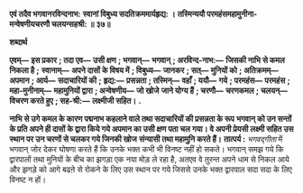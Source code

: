 **एवं तदैव भगवानरविन्दनाभ:** **स्वानां विबुध्य सदतिक्रममार्यहृद्य: ।** **तस्मिन्ययौ परमहंसमहामुनीना-** **मन्वेषणीयचरणौ चलयन्सहश्री: ॥ ३७॥** 

**शब्दार्थ** 

**एवम्—** **इस प्रकार** **; तदा एव—** **उसी क्षण** **; भगवान्—** **भगवान्** **; अरविन्द-नाभ:—** **जिसकी नाभि से कमल निकला है** **;** **स्वानाम्—** **अपने दासों के विषय में** **; विबुध्य—** **जानकर** **; सत्—** **मुनियों को** **; अतिक्रमम्—** **अपमान** **; आर्य—** **सदाचारियों की** **;** **हृद्य:—** **प्रसन्नता** **; तस्मिन्—** **वहाँ** **; ययौ—** **गये** **; परमहंस—** **परमहंस** **; महा-मुनीनाम्—** **महामुनियों द्वारा** **; अन्वेषणीय—** **जो खोजे** **जाने योग्य हैं** **; चरणौ—** **चरणकमल** **; चलयन्—** **विचरण करते हुए** **; सह-श्री:—** **लक्ष्मीजी सहित।** **.** 

**नाभि से उगे कमल के कारण पद्मनाभ कहलाने वाले तथा सदाचारियों की प्रसन्नता के रूप** **भगवान् को उन सन्तों के प्रति अपने ही दासों के द्वारा किये गये अपमान का उसी क्षण पता चल** **गया। वे अपनी प्रेयसी लक्ष्मी सहित उस स्थान पर उन चरणों से चलकर गये जिनकी खोज** **संन्यासी तथा महामुनि करते हैं।** **तात्पर्य :** *भगवद्गीता* में भगवान् जोर देकर घोषणा करते हैं कि उनके भक्त कभी भी विनष्ट नहीं हो सकते। भगवान् समझ गये कि द्वारपालों तथा मुनियों के बीच का झगड़ा एक नया मोड़ ले रहा है, अतएव वे तुरन्त अपने धाम से निकल आये और झगड़े को आगे बढऩे से रोकने के लिए उस स्थान पर गये जिससे उनके भक्त द्वारपाल सदा सदा के लिए विनष्ट न हों।  